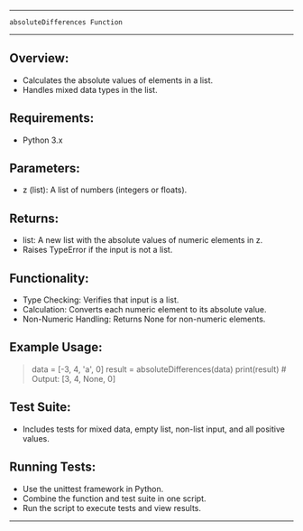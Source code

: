 ---------------------------------------------------------------
    absoluteDifferences Function
---------------------------------------------------------------

Overview:
---------
- Calculates the absolute values of elements in a list.
- Handles mixed data types in the list.

Requirements:
-------------
- Python 3.x

Parameters:
-----------
- z (list): A list of numbers (integers or floats).

Returns:
--------
- list: A new list with the absolute values of numeric elements in z.
- Raises TypeError if the input is not a list.

Functionality:
--------------
- Type Checking: Verifies that input is a list.
- Calculation: Converts each numeric element to its absolute value.
- Non-Numeric Handling: Returns None for non-numeric elements.

Example Usage:
--------------
> data = [-3, 4, 'a', 0]
> result = absoluteDifferences(data)
> print(result)  # Output: [3, 4, None, 0]

Test Suite:
-----------
- Includes tests for mixed data, empty list, non-list input, and all positive values.

Running Tests:
--------------
- Use the unittest framework in Python.
- Combine the function and test suite in one script.
- Run the script to execute tests and view results.

---------------------------------------------------------------
